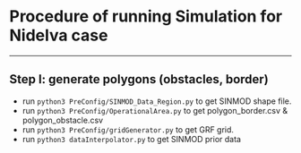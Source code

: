 # Procedure of running Simulation for Nidelva case

---
## Step I: generate polygons (obstacles, border)
- run `python3 PreConfig/SINMOD_Data_Region.py` to get SINMOD shape file.
- run `python3 PreConfig/OperationalArea.py` to get polygon_border.csv & polygon_obstacle.csv
- run `python3 PreConfig/gridGenerator.py` to get GRF grid.
- run `python3 dataInterpolator.py` to get SINMOD prior data